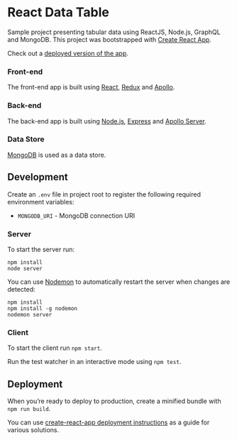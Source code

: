 # React Data Table
Sample project presenting tabular data using ReactJS, Node.js, GraphQL and MongoDB. This project was bootstrapped with [Create React App](https://github.com/facebookincubator/create-react-app).

Check out a [deployed version of the app](https://graphql-data-table.herokuapp.com/).

### Front-end
The front-end app is built using [React](https://facebook.github.io/react/), [Redux](http://redux.js.org/) and [Apollo](http://dev.apollodata.com/).

### Back-end
The back-end app is built using [Node.js](https://nodejs.org/), [Express](https://expressjs.com/) and [Apollo Server](https://github.com/apollographql/apollo-server).

### Data Store
[MongoDB](https://www.mongodb.com/) is used as a data store.

## Development
Create an `.env` file in project root to register the following required environment variables:
* `MONGODB_URI` - MongoDB connection URI

### Server

To start the server run:
```
npm install
node server
```

You can use [Nodemon](https://github.com/remy/nodemon) to automatically restart the server when changes are detected:

```
npm install
npm install -g nodemon
nodemon server
```

### Client

To start the client run `npm start`.

Run the test watcher in an interactive mode using `npm test`.

## Deployment
When you’re ready to deploy to production, create a minified bundle with `npm run build`.

You can use [create-react-app deployment instructions](https://github.com/facebookincubator/create-react-app/blob/master/packages/react-scripts/template/README.md#deployment) as a guide for various solutions.
